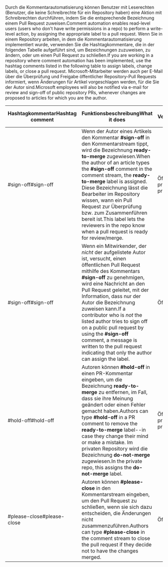 <span data-ttu-id="1261b-101">Durch die Kommentarautomatisierung können Benutzer mit Leserechten (Benutzer, die keine Schreibrechte für ein Repository haben) eine Aktion mit Schreibrechten durchführen, indem Sie die entsprechende Bezeichnung einem Pull Request zuweisen.</span><span class="sxs-lookup"><span data-stu-id="1261b-101">Comment automation enables read-level users (users who don't have write permissions in a repo) to perform a write-level action, by assigning the appropriate label to a pull request.</span></span> <span data-ttu-id="1261b-102">Wenn Sie in einem Repository arbeiten, in dem die Kommentarautomatisierung implementiert wurde, verwenden Sie die Hashtagkommentare, die in der folgenden Tabelle aufgeführt sind, um Bezeichnungen zuzuweisen, zu ändern, oder um einen Pull Request zu schließen.</span><span class="sxs-lookup"><span data-stu-id="1261b-102">If you are working in a repository where comment automation has been implemented, use the hashtag comments listed in the following table to assign labels, change labels, or close a pull request.</span></span> <span data-ttu-id="1261b-103">Microsoft-Mitarbeiter werden auch per E-Mail über die Überprüfung und Freigabe öffentlicher Repository-Pull Requests informiert, wenn Änderungen für Artikel vorgeschlagen werden, für die Sie der Autor sind.</span><span class="sxs-lookup"><span data-stu-id="1261b-103">Microsoft employees will also be notified via e-mail for review and sign-off of public repository PRs, whenever changes are proposed to articles for which you are the author.</span></span>


| <span data-ttu-id="1261b-104">Hashtagkommentar</span><span class="sxs-lookup"><span data-stu-id="1261b-104">Hashtag comment</span></span> | <span data-ttu-id="1261b-105">Funktionsbeschreibung</span><span class="sxs-lookup"><span data-stu-id="1261b-105">What it does</span></span> | <span data-ttu-id="1261b-106">Repository-Verfügbarkeit</span><span class="sxs-lookup"><span data-stu-id="1261b-106">Repo availability</span></span> |
| --- | --- | --- |
| <span data-ttu-id="1261b-107">#sign-off</span><span class="sxs-lookup"><span data-stu-id="1261b-107">#sign-off</span></span> |<span data-ttu-id="1261b-108">Wenn der Autor eines Artikels den Kommentar **#sign-off** in den Kommentarstream tippt, wird die Bezeichnung **ready-to-merge** zugewiesen.</span><span class="sxs-lookup"><span data-stu-id="1261b-108">When the author of an article types the **#sign-off** comment in the comment stream, the **ready-to-merge** label is assigned.</span></span> <span data-ttu-id="1261b-109">Diese Bezeichnung lässt die Bearbeiter im Repository wissen, wann ein Pull Request zur Überprüfung bzw. zum Zusammenführen bereit ist.</span><span class="sxs-lookup"><span data-stu-id="1261b-109">This label lets the reviewers in the repo know when a pull request is ready for review/merge.</span></span> |<span data-ttu-id="1261b-110">Öffentlich und privat</span><span class="sxs-lookup"><span data-stu-id="1261b-110">Public and private</span></span> |
| <span data-ttu-id="1261b-111">#sign-off</span><span class="sxs-lookup"><span data-stu-id="1261b-111">#sign-off</span></span> |<span data-ttu-id="1261b-112">Wenn ein Mitwirkender, der *nicht* der aufgelistete Autor ist, versucht, einen öffentlichen Pull Request mithilfe des Kommentars **#sign-off** zu genehmigen, wird eine Nachricht an den Pull Request geleitet, mit der Information, dass nur der Autor die Bezeichnung zuweisen kann.</span><span class="sxs-lookup"><span data-stu-id="1261b-112">If a contributor who is *not* the listed author tries to sign off on a public pull request by using the **#sign-off** comment, a message is written to the pull request indicating that only the author can assign the label.</span></span> |<span data-ttu-id="1261b-113">Öffentlich</span><span class="sxs-lookup"><span data-stu-id="1261b-113">Public</span></span> |
| <span data-ttu-id="1261b-114">#hold-off</span><span class="sxs-lookup"><span data-stu-id="1261b-114">#hold-off</span></span> |<span data-ttu-id="1261b-115">Autoren können **#hold-off** in einen PR-Kommentar eingeben, um die Bezeichnung **ready-to-merge** zu entfernen, im Fall, dass sie ihre Meinung geändert oder einen Fehler gemacht haben.</span><span class="sxs-lookup"><span data-stu-id="1261b-115">Authors can type **#hold-off** in a PR comment to remove the **ready-to-merge** label--in case they change their mind or make a mistake.</span></span> <span data-ttu-id="1261b-116">Im privaten Repository wird die Bezeichnung **do-not-merge** zugewiesen.</span><span class="sxs-lookup"><span data-stu-id="1261b-116">In the private repo, this assigns the **do-not-merge** label.</span></span> |<span data-ttu-id="1261b-117">Öffentlich und privat</span><span class="sxs-lookup"><span data-stu-id="1261b-117">Public and private</span></span> |
| <span data-ttu-id="1261b-118">#please-close</span><span class="sxs-lookup"><span data-stu-id="1261b-118">#please-close</span></span> |<span data-ttu-id="1261b-119">Autoren können **#please-close** in den Kommentarstream eingeben, um den Pull Request zu schließen, wenn sie sich dazu entscheiden, die Änderungen nicht zusammenzuführen.</span><span class="sxs-lookup"><span data-stu-id="1261b-119">Authors can type **#please-close** in the comment stream to close the pull request if they decide not to have the changes merged.</span></span> |<span data-ttu-id="1261b-120">Öffentlich</span><span class="sxs-lookup"><span data-stu-id="1261b-120">Public</span></span> |
